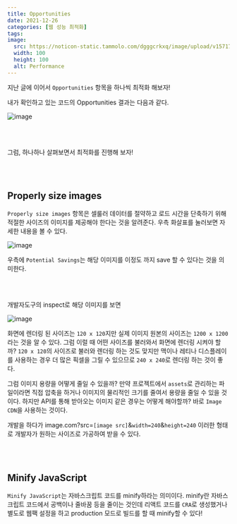 ```yaml
---
title: Opportunities
date: 2021-12-26
categories: [웹 성능 최적화]
tags: 
image:
  src: https://noticon-static.tammolo.com/dgggcrkxq/image/upload/v1571795671/noticon/ncgxzfzuzo0ygwniagek.png
  width: 100
  height: 100
  alt: Performance
---
```



지난 글에 이어서 `Opportunities` 항목을 하나씩 최적화 해보자!

내가 확인하고 있는 코드의 Opportunities 결과는 다음과 같다.

![image](https://user-images.githubusercontent.com/52060742/147401752-bebc7872-23ff-4339-af48-3fcde0fd79de.png)

<br/>
<br/>

그럼, 하나하나 살펴보면서 최적화를 진행해 보자!

<br/>
<br/>

## Properly size images

`Properly size images` 항목은 셀룰러 데이터를 절약하고 로드 시간을 단축하기 위해 적절한 사이즈의 이미지를 제공해야 한다는 것을 알려준다. 우측 화살표를 눌러보면 자세한 내용을 볼 수 있다.


![image](https://user-images.githubusercontent.com/52060742/147401861-6417811d-f86b-4da5-baed-2cc756ccf618.png)

우측에 `Potential Savings`는 해당 이미지를 이정도 까지 save 할 수 있다는 것을 의미한다. 

<br/>
<br/>

개발자도구의 inspect로 해당 이미지를 보면

![image](https://user-images.githubusercontent.com/52060742/147401940-1382a1c1-f2f2-41d3-a99e-4236651d4f96.png)

화면에 렌더링 된 사이즈는 `120 x 120`지만 실제 이미지 원본의 사이즈는 `1200 x 1200`라는 것을 알 수 있다. 그럼 이럴 때 어떤 사이즈를 불러와서 화면에 렌더링 시켜야 할까? `120 x 120`의 사이즈로 불러와 렌더링 하는 것도 맞지만 맥이나 레티나 디스플레이를 사용하는 경우 더 많은 픽셀을 그릴 수 있으므로 `240 x 240`로 렌더링 하는 것이 좋다.

그럼 이미지 용량을 어떻게 줄일 수 있을까? 만약 프로젝트에서 `assets`로 관리하는 파일이라면 직접 압축을 하거나 이미지의 물리적인 크기를 줄여서 용량을 줄일 수 있을 것이다. 하지만 API를 통해 받아오는 이미지 같은 경우는 어떻게 해야할까? 바로 `Image CDN`을 사용하는 것이다.

개발을 하다가  image.com?src=`[image src]`&`width=240`&`height=240` 이러한 형태로 개발자가 원하는 사이즈로 가공하여 받을 수 있다.


<br/>
<br/>

## Minify JavaScript

`Minify JavaScript`는 자바스크립트 코드를 minify하라는 의미이다. minify란 자바스크립트 코드에서 공백이나 줄바꿈 등을 줄이는 것인데 리액트 코드를 `CRA`로 생성했거나 별도로 웹팩 설정을 하고 production 모드로 빌드를 할 때 minify할 수 있다!


